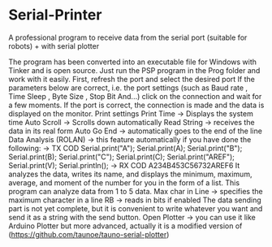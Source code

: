 # Serial-Printer
A professional program to receive data from the serial port (suitable for robots) + with serial plotter 

The program has been converted into an executable file for Windows with Tinker and is open source. Just run the PSP program in the Prog folder and work with it easily.
First, refresh the port and select the desired port
If the parameters below are correct, i.e. the port settings (such as Baud rate , Time Sleep , Byte Size , Stop Bit And...) click on the connection and wait for a few moments. If the port is correct, the connection is made and the data is displayed on the monitor.
Print settings
Print Time -> Displays the system time
Auto Scroll -> Scrolls down automatically
Read String -> receives the data in its real form
Auto Go End -> automatically goes to the end of the line
Data Analysis (ROLAN) -> this feature automatically if you have done the following:
-> TX COD
 Serial.print("A");
 Serial.print(A);
 Serial.print("B");
 Serial.print(B);
 Serial.print("C");
 Serial.print(C);
 Serial.print("AREF");
 Serial.print(V);
 Serial.println();
-> RX COD
A234B453C56732AREF6
It analyzes the data, writes its name, and displays the minimum, maximum, average, and moment of the number for you in the form of a list. This program can analyze data from 1 to 5 data.
Max char in Line -> specifies the maximum character in a line
RB -> reads in bits if enabled
The data sending part is not yet complete, but it is convenient to write whatever you want and send it as a string with the send button.
Open Plotter -> you can use it like Arduino Plotter but more advanced, actually it is a modified version of (https://github.com/taunoe/tauno-serial-plotter)
